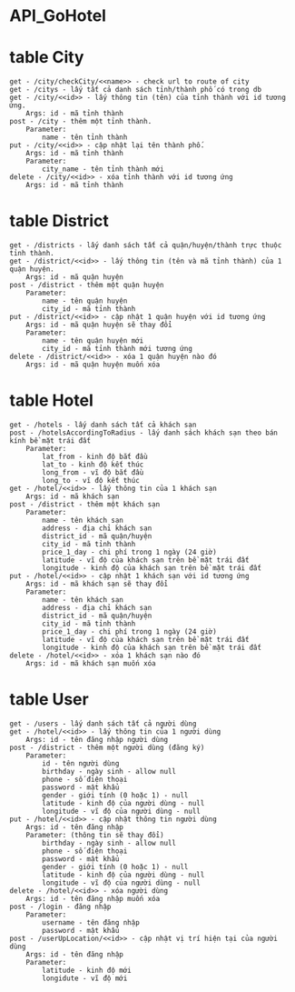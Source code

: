 # API_GoHotel

# table City
	get - /city/checkCity/<<name>> - check url to route of city
	get - /citys - lấy tất cả danh sách tỉnh/thành phố có trong db
	get - /city/<<id>> - lấy thông tin (tên) của tỉnh thành với id tương ứng. 
		Args: id - mã tỉnh thành
	post - /city - thêm một tỉnh thành. 
		Parameter:
			name - tên tỉnh thành
	put - /city/<<id>> - cập nhật lại tên thành phố. 
		Args: id - mã tỉnh thành
		Parameter:
			city_name - tên tỉnh thành mới
	delete - /city/<<id>> - xóa tỉnh thành với id tương ứng
		Args: id - mã tỉnh thành

# table District
	get - /districts - lấy danh sách tất cả quận/huyện/thành trực thuộc tỉnh thành.
	get - /district/<<id>> - lấy thông tin (tên và mã tỉnh thành) của 1 quận huyện.
		Args: id - mã quận huyện
	post - /district - thêm một quận huyện
		Parameter:
			name - tên quận huyện
			city_id - mã tỉnh thành
	put - /district/<<id>> - cập nhật 1 quận huyện với id tương ứng
		Args: id - mã quận huyện sẽ thay đổi
		Parameter:
			name - tên quận huyện mới
			city_id - mã tỉnh thành mới tương ứng
	delete - /district/<<id>> - xóa 1 quận huyện nào đó
		Args: id - mã quận huyện muốn xóa

# table Hotel
	get - /hotels - lấy danh sách tất cả khách sạn
	post - /hotelsAccordingToRadius - lấy danh sách khách sạn theo bán kính bề mặt trái đất
		Parameter:
			lat_from - kinh độ bắt đầu
			lat_to - kinh độ kết thúc
			long_from - vĩ độ bắt đầu
			long_to - vĩ độ kết thúc
	get - /hotel/<<id>> - lấy thông tin của 1 khách sạn
		Args: id - mã khách sạn
	post - /district - thêm một khách sạn
		Parameter:
			name - tên khách sạn
			address - địa chỉ khách sạn
			district_id - mã quận/huyện
			city_id - mã tỉnh thành
			price_1_day - chi phí trong 1 ngày (24 giờ)
			latitude - vĩ độ của khách sạn trên bề mặt trái đất
			longitude - kinh độ của khách sạn trên bề mặt trái đất
	put - /hotel/<<id>> - cập nhật 1 khách sạn với id tương ứng
		Args: id - mã khách sạn sẽ thay đổi
		Parameter:
			name - tên khách sạn
			address - địa chỉ khách sạn
			district_id - mã quận/huyện
			city_id - mã tỉnh thành
			price_1_day - chi phí trong 1 ngày (24 giờ)
			latitude - vĩ độ của khách sạn trên bề mặt trái đất
			longitude - kinh độ của khách sạn trên bề mặt trái đất
	delete - /hotel/<<id>> - xóa 1 khách sạn nào đó
		Args: id - mã khách sạn muốn xóa

# table User
	get - /users - lấy danh sách tất cả người dùng
	get - /hotel/<<id>> - lấy thông tin của 1 người dùng
		Args: id - tên đăng nhập người dùng
	post - /district - thêm một người dùng (đăng ký)
		Parameter:
			id - tên người dùng
			birthday - ngày sinh - allow null
			phone - số điện thoại
			password - mật khẩu
			gender - giới tính (0 hoặc 1) - null 
			latitude - kinh độ của người dùng - null
			longitude - vĩ độ của người dùng - null
	put - /hotel/<<id>> - cập nhật thông tin người dùng
		Args: id - tên đăng nhập 
		Parameter: (thông tin sẽ thay đổi)
			birthday - ngày sinh - allow null
			phone - số điện thoại
			password - mật khẩu
			gender - giới tính (0 hoặc 1) - null 
			latitude - kinh độ của người dùng - null
			longitude - vĩ độ của người dùng - null
	delete - /hotel/<<id>> - xóa người dùng
		Args: id - tên đăng nhập muốn xóa
	post - /login - đăng nhập
		Parameter:
			username - tên đăng nhập
			password - mật khẩu
	post - /userUpLocation/<<id>> - cập nhật vị trí hiện tại của người dùng
		Args: id - tên đăng nhập
		Parameter:
			latitude - kinh độ mới
			longidute - vĩ độ mới